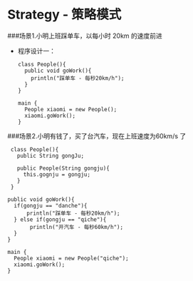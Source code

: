 # Strategy - 策略模式

###场景1.小明上班踩单车，以每小时 20km 的速度前进


* 程序设计一：

  ```
  class People(){
    public void goWork(){
      println("踩单车 - 每秒20km/h");
    }
  }
  ```
  ```
  main {
    People xiaomi = new People();
    xiaomi.goWork(); 
  }
  ```

###场景2.小明有钱了，买了台汽车，现在上班速度为60km/s 了

 ```
  class People(){
    public String gongJu;
  
    public People(String gongju){
      this.gognju = gongju;
    }    
  }
 ```
    
    public void goWork(){
      if(gongju == "danche"){
          println("踩单车 - 每秒20km/h");
      } else if(gongju == "qiche"){
           println("开汽车 - 每秒60km/h");
      }
    }


  ```
  main {
    People xiaomi = new People("qiche");
    xiaomi.goWork(); 
  }
  ```